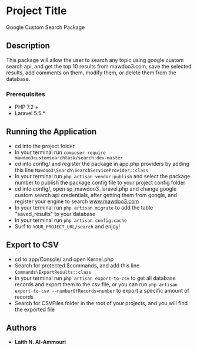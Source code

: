 # Project Title

Google Custom Search Package

## Description

This package will allow the user to search any topic using google custom search api, and get the top 10 results from mawdoo3.com, save the selected results, add comments on them, modify them, or delete them from the database.

### Prerequisites

* PHP 7.2 +
* Laravel 5.5.*

## Running the Application

* cd into the project folder
* In your terminal run ```composer require mawdoo3customsearchtask/search:dev-master```
* cd into config/ and register the package in app.php providers by adding this line ```Mawdoo3\Search\SearchServiceProvider::class```
* In your terminal run ```php artisan vendor:publish``` and select the package number to publish the package config file to your project config folder
* cd into config/, open sp_mawdoo3_laravel.php and change google custom search api credentials, after getting them from google, and register your engine to search www.mawdoo3.com
* In your terminal run ```php artisan migrate``` to add the table "saved_results" to your database
* In your terminal run ```php artisan config:cache```
* Surf to ```YOUR_PROJECT_URL/search``` and enjoy!

## Export to CSV

* cd to app/Console/ and open Kernel.php
* Search for protected $commands, and add this line ```Commands\ExportResults::class```
* In your terminal run ```php artisan export-to-csv``` to get all database records and export them to the csv file, or you can run ```php artisan export-to-csv --numberOfRecords=number``` to export a specific amount of records
* Search for CSVFiles folder in the root of your projects, and you will find the exported file

## Authors

* **Laith N. Al-Ammouri**
